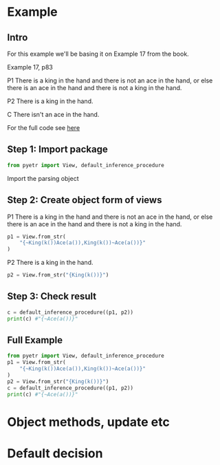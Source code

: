 # Example

## Intro

For this example we'll be basing it on Example 17 from the book.

Example 17, p83

P1 There is a king in the hand and there is not an ace in the hand, or else there is an ace in the hand and there is not a king in the hand.

P2 There is a king in the hand.

C There isn't an ace in the hand.

For the full code see [here](#full-example)
## Step 1: Import package
```py
from pyetr import View, default_inference_procedure
```
Import the parsing object

## Step 2: Create object form of views

P1 There is a king in the hand and there is not an ace in the hand, or else there is an ace in the hand and there is not a king in the hand.

```py
p1 = View.from_str(
    "{~King(k())Ace(a()),King(k())~Ace(a())}"
)
```
P2 There is a king in the hand.
```py
p2 = View.from_str("{King(k())}")
```

## Step 3: Check result
```py
c = default_inference_procedure((p1, p2))
print(c) #"{~Ace(a())}"
```

## Full Example

```py
from pyetr import View, default_inference_procedure
p1 = View.from_str(
    "{~King(k())Ace(a()),King(k())~Ace(a())}"
)
p2 = View.from_str("{King(k())}")
c = default_inference_procedure((p1, p2))
print(c) #"{~Ace(a())}"
```

# Object methods, update etc

# Default decision
